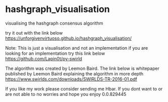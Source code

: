 # hashgraph_visualisation
visualising the hashgraph consensus algorithm

try it out with the link below
https://unforgivenvirtuoso.github.io/hashgraph_visualisation/

Note: This is just a visualisation and not an implementation if you are looking for an implementation try this link below
https://github.com/Lapin0t/py-swirld

The algorithm was created by Leemon Baird. The link below is whitepaper published by Leemon Baird explaining the algorithm in more depth
https://www.swirlds.com/downloads/SWIRLDS-TR-2016-01.pdf

If you like my work please consider sending me Hbar. If you dont want to or are not able to no worries and hope you enjoy
0.0.829445

